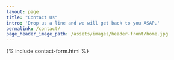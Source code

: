 ```yaml
---
layout: page
title: "Contact Us"
intro: 'Drop us a line and we will get back to you ASAP.'
permalink: /contact/
page_header_image_path: /assets/images/header-front/home.jpg
---
```


{% include contact-form.html %}